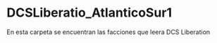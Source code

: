 # DCSLiberatio_AtlanticoSur1
En esta carpeta se encuentran las facciones que leera DCS Liberation


